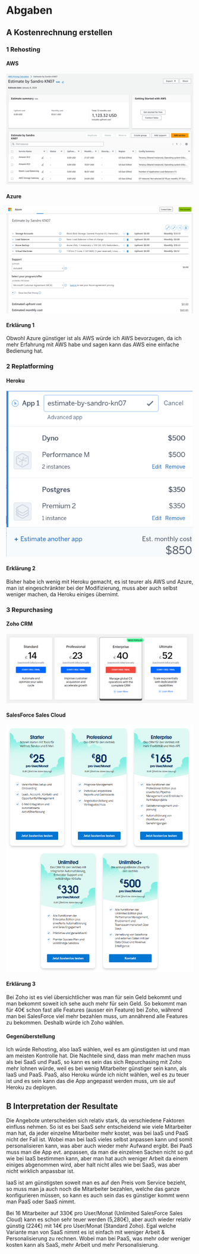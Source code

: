 # Abgaben

## A Kostenrechnung erstellen

### 1 Rehosting

#### AWS

![Alt text](image.png)

#### Azure

![Alt text](image-1.png)

#### Erklärung 1

Obwohl Azure günstiger ist als AWS würde ich AWS bevorzugen, da ich mehr Erfahrung mit AWS habe und sagen kann das AWS eine einfache Bedienung hat.

### 2 Replatforming

#### Heroku

![Alt text](image-2.png)

#### Erklärung 2

Bisher habe ich wenig mit Heroku gemacht, es ist teurer als AWS und Azure, man ist eingeschränkter bei der Modifizierung, muss aber auch selbst weniger machen, da Heroku einiges übernimt.

### 3 Repurchasing

#### Zoho CRM

![Alt text](image-5.png)

#### SalesForce Sales Cloud

![Alt text](image-3.png)

#### Erklärung 3

Bei Zoho ist es viel übersichtlicher was man für sein Geld bekommt und man bekommt soweit ich sehe auch mehr für sein Geld. So bekommt man für 40€ schon fast alle Features (ausser ein Feature) bei Zoho, während man bei SalesForce viel mehr bezahlen muss, um annährend alle Features zu bekommen. Deshalb würde ich Zoho wählen.

#### Gegenüberstellung

Ich würde Rehosting, also IaaS wählen, weil es am günstigsten ist und man am meisten Kontrolle hat. Die Nachteile sind, dass man mehr machen muss als bei SaaS und PaaS, so kann es sein das sich Repurchasing mit Zoho mehr lohnen würde, weil es bei wenig Mitarbeiter günstiger sein kann, als IaaS und PaaS. PaaS, also Heroku würde ich nicht wählen, weil es zu teuer ist und es sein kann das die App angepasst werden muss, um sie auf Heroku zu deployen.

## B Interpretation der Resultate

Die Angebote unterscheiden sich relativ stark, da verschiedene Faktoren einfluss nehmen. So ist es bei SaaS sehr entscheidend wie viele Mitarbeiter man hat, da jeder einzelne Mitarbeiter mehr kostet, was bei IaaS und PaaS nicht der Fall ist. Wobei man bei IaaS vieles selbst anpassen kann und somit personalisieren kann, was aber auch wieder mehr Aufwand ergibt. Bei PaaS muss man die App evt. anpassen, da man die einzelnen Sachen nicht so gut wie bei IaaS bestimmen kann, aber man hat auch weniger Arbeit da einem einiges abgenommen wird, aber halt nicht alles wie bei SaaS, was aber nicht wirklich anpassbar ist.

IaaS ist am günstigsten soweit man es auf den Preis vom Service bezieht, so muss man ja auch noch die Mitarbeiter bezahlen, welche das ganze konfigurieren müssen, so kann es auch sein das es günstiger kommt wenn man PaaS oder SaaS nimmt.

Bei 16 Mitarbeiter auf 330€ pro User/Monat (Unlimited SalesForce Sales Cloud) kann es schon sehr teuer werden (5,280€), aber auch wieder relativ günstig (224€) mit 14€ pro User/Monat (Standard Zoho). Egal welche Variante man von SaaS nimmt es ist einfach mit weniger Arbeit & Personalisierung zu rechnen. Wobei man bei PaaS, was mehr oder weniger kosten kann als SaaS, mehr Arbeit und mehr Personalisierung.
